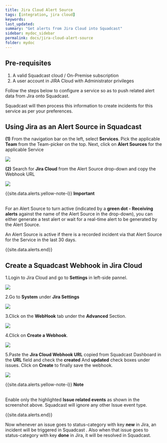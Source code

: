 ```yaml
---
title: Jira Cloud Alert Source
tags: [integration, jira cloud]
keywords: 
last_updated: 
summary: "Get alerts from Jira Cloud into Squadcast"
sidebar: mydoc_sidebar
permalink: docs/jira-cloud-alert-source
folder: mydoc
---
```


## Pre-requisites
1. A valid Squadcast cloud / On-Premise subscription 
2. A user account in JIRA Cloud with Administrator privileges

Follow the steps below to configure a service so as to push related alert data from Jira onto Squadcast.

Squadcast will then process this information to create incidents for this service as per your preferences.

## Using Jira as an Alert Source in Squadcast

**(1)** From the navigation bar on the left, select **Services**. Pick the applicable **Team** from the Team-picker on the top. Next, click on **Alert Sources** for the applicable Service

![](images/alert_source_1.png)

**(2)** Search for **Jira Cloud** from the Alert Source drop-down and copy the Webhook URL

![](images/jira_cloud_1.png)

{{site.data.alerts.yellow-note-i}}
<b>Important</b><br/><br/>
<p>For an Alert Source to turn active (indicated by a <b>green dot - Receiving alerts</b> against the name of the Alert Source in the drop-down), you can either generate a test alert or wait for a real-time alert to be generated by the Alert Source.</p>
<p>An Alert Source is active if there is a recorded incident via that Alert Source for the Service in the last 30 days.</p>
{{site.data.alerts.end}}

## Create a Squadcast Webhook in Jira Cloud

1.Login to Jira Cloud and go to **Settings** in left-side pannel.

![](images/jira_cloud_2.png)

2.Go to **System** under **Jira Settings**

![](images/jira_cloud_3.png)

3.Click on the **WebHook** tab under the **Advanced** Section.

![](images/jira_cloud_4.png)

4.Click on **Create a Webhook**.

![](images/jira_cloud_5.png)

5.Paste the **Jira Cloud Webhook URL** copied from Squadcast Dashboard in the **URL** field and check the  **created** And **updated** check boxes under issues. Click on **Create** to finally save the webhook.

![](images/jira_cloud_6.png)

{{site.data.alerts.yellow-note-i}}
<b>Note</b><br/><br/>
<p>Enable only the highlighted <b>Issue related events</b> as shown in the screenshot above. Squadcast will ignore any other Issue event type.</p>
{{site.data.alerts.end}}

Now whenever an issue goes to status-category with key **new** in Jira, an incident will be triggered in Squadcast . Also when that issue goes to status-category with key **done** in Jira, it will be resolved in Squadcast.